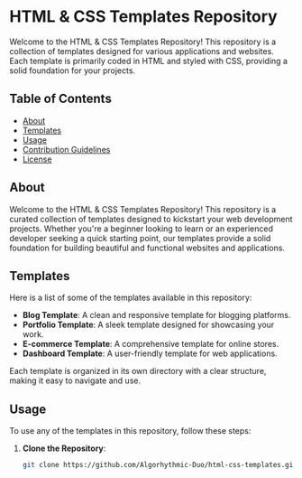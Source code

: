 # HTML & CSS Templates Repository

Welcome to the HTML & CSS Templates Repository! This repository is a collection of templates designed for various applications and websites. Each template is primarily coded in HTML and styled with CSS, providing a solid foundation for your projects.

## Table of Contents

- [About](#about)
- [Templates](#templates)
- [Usage](#usage)
- [Contribution Guidelines](#contribution-guidelines)
- [License](#license)

## About

Welcome to the HTML & CSS Templates Repository! This repository is a curated collection of templates designed to kickstart your web development projects. Whether you're a beginner looking to learn or an experienced developer seeking a quick starting point, our templates provide a solid foundation for building beautiful and functional websites and applications.

## Templates

Here is a list of some of the templates available in this repository:

- **Blog Template**: A clean and responsive template for blogging platforms.
- **Portfolio Template**: A sleek template designed for showcasing your work.
- **E-commerce Template**: A comprehensive template for online stores.
- **Dashboard Template**: A user-friendly template for web applications.

Each template is organized in its own directory with a clear structure, making it easy to navigate and use.

## Usage

To use any of the templates in this repository, follow these steps:

1. **Clone the Repository**:
   ```sh
   git clone https://github.com/Algorhythmic-Duo/html-css-templates.git
   ```
